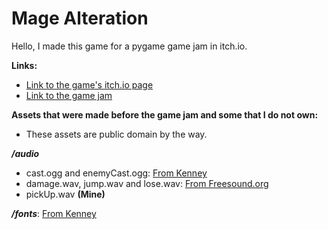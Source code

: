 # Mage Alteration

Hello, I made this game for a pygame game jam in itch.io.

**Links:**

- [Link to the game's itch.io page](https://dragonwf.itch.io/mage-alteration)
- [Link to the game jam](https://itch.io/jam/pygame-new-years-jam)

**Assets that were made before the game jam and some that I do not own:**

- These assets are public domain by the way.

**_/audio_**

- cast.ogg and enemyCast.ogg: [From Kenney](https://www.kenney.nl/assets?q=audio)
- damage.wav, jump.wav and lose.wav: [From Freesound.org](https://freesound.org/)
- pickUp.wav **(Mine)**

**_/fonts_**: [From Kenney](https://www.kenney.nl/assets/kenney-fonts)
